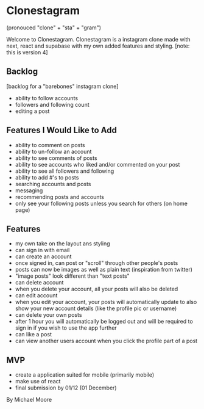 # Clonestagram
(pronouced "clone" + "sta" + "gram")

Welcome to Clonestagram. Clonestagram is a instagram clone made with next, react and supabase with my own added features and styling. 
[note: this is version 4]

## Backlog

[backlog for a "barebones" instagram clone]

- ability to follow accounts
- followers and following count
- editing a post

## Features I Would Like to Add

- ability to comment on posts
- ability to un-follow an account
- ability to see comments of posts
- ability to see accounts who liked and/or commented on your post 
- ability to see all followers and following
- ability to add #'s to posts
- searching accounts and posts
- messaging
- recommending posts and accounts
- only see your following posts unless you search for others (on home page)

## Features

- my own take on the layout ans styling
- can sign in with email
- can create an account
- once signed in, can post or "scroll" through other people's posts
- posts can now be images as well as plain text (inspiration from twitter)
- "image posts" look different than "text posts"
- can delete account
- when you delete your account, all your posts will also be deleted
- can edit account
- when you edit your account, your posts will automatically update to also show your new account details (like the profile pic or username)
- can delete your own posts
- after 1 hour you will automatically be logged out and will be required to sign in if you wish to use the app further
- can like a post
- can view another users account when you click the profile part of a post

## MVP

- create a application suited for mobile (primarily mobile)
- make use of react
- final submission by 01/12 (01 December)

By Michael Moore
